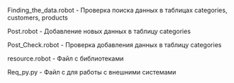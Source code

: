 Finding_the_data.robot - Проверка поиска данных в таблицах categories, customers, products

Post.robot - Добавление новых данных в таблицу categories

Post_Check.robot - Проверка добавления данных в таблицу categories

resource.robot - Файл с библиотеками

Req_py.py - Файл с для работы с внешними системами
